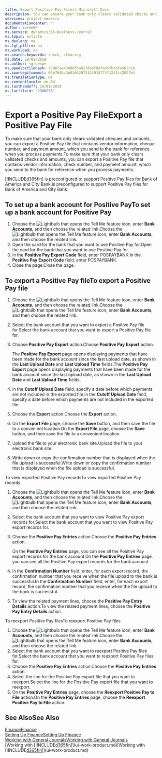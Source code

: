 ```yaml
---
title: Export Positive Pay Files| Microsoft Docs
description: You can ensure your bank only clears validated checks and amounts by exporting a Positive Pay file that contains vendor and payment information.
services: project-madeira
documentationcenter: ''
author: SorenGP
ms.service: dynamics365-business-central
ms.topic: article
ms.devlang: na
ms.tgt_pltfrm: na
ms.workload: na
ms.search.keywords: check, clearing
ms.date: 10/01/2019
ms.author: sgroespe
ms.openlocfilehash: 73d871e43490fba817db8f9dfad5fbdaf456c3c8
ms.sourcegitcommit: 02e704bc3e01d62072144919774f1244c42827e4
ms.translationtype: HT
ms.contentlocale: en-AU
ms.lasthandoff: 10/01/2019
ms.locfileid: "2306276"
---
```

# <a name="export-a-positive-pay-file"></a><span data-ttu-id="b5056-103">Export a Positive Pay File</span><span class="sxs-lookup"><span data-stu-id="b5056-103">Export a Positive Pay File</span></span>
<span data-ttu-id="b5056-104">To make sure that your bank only clears validated cheques and amounts, you can export a Positive Pay file that contains vendor information, cheque number, and payment amount, which you send to the bank for reference when you process payments.</span><span class="sxs-lookup"><span data-stu-id="b5056-104">To make sure that your bank only clears validated checks and amounts, you can export a Positive Pay file that contains vendor information, check number, and payment amount, which you send to the bank for reference when you process payments.</span></span>

[!INCLUDE[d365fin](includes/d365fin_md.md)] <span data-ttu-id="b5056-105">is preconfigured to support Positive Pay files for Bank of America and City Bank.</span><span class="sxs-lookup"><span data-stu-id="b5056-105">is preconfigured to support Positive Pay files for Bank of America and City Bank.</span></span>

## <a name="to-set-up-a-bank-account-for-positive-pay"></a><span data-ttu-id="b5056-106">To set up a bank account for Positive Pay</span><span class="sxs-lookup"><span data-stu-id="b5056-106">To set up a bank account for Positive Pay</span></span>
1. <span data-ttu-id="b5056-107">Choose the ![Lightbulb that opens the Tell Me feature](media/ui-search/search_small.png "Tell me what you want to do") icon, enter **Bank Accounts**, and then choose the related link.</span><span class="sxs-lookup"><span data-stu-id="b5056-107">Choose the ![Lightbulb that opens the Tell Me feature](media/ui-search/search_small.png "Tell me what you want to do") icon, enter **Bank Accounts**, and then choose the related link.</span></span>
2. <span data-ttu-id="b5056-108">Open the card for the bank that you want to use Positive Pay for.</span><span class="sxs-lookup"><span data-stu-id="b5056-108">Open the card for the bank that you want to use Positive Pay for.</span></span>
3. <span data-ttu-id="b5056-109">In the **Positive Pay Export Code** field, enter POSPAYBANK.</span><span class="sxs-lookup"><span data-stu-id="b5056-109">In the **Positive Pay Export Code** field, enter POSPAYBANK.</span></span>
4. <span data-ttu-id="b5056-110">Close the page.</span><span class="sxs-lookup"><span data-stu-id="b5056-110">Close the page.</span></span>

## <a name="to-export-a-positive-pay-file"></a><span data-ttu-id="b5056-111">To export a Positive Pay file</span><span class="sxs-lookup"><span data-stu-id="b5056-111">To export a Positive Pay file</span></span>
1. <span data-ttu-id="b5056-112">Choose the ![Lightbulb that opens the Tell Me feature](media/ui-search/search_small.png "Tell me what you want to do") icon, enter **Bank Accounts**, and then choose the related link.</span><span class="sxs-lookup"><span data-stu-id="b5056-112">Choose the ![Lightbulb that opens the Tell Me feature](media/ui-search/search_small.png "Tell me what you want to do") icon, enter **Bank Accounts**, and then choose the related link.</span></span>
2. <span data-ttu-id="b5056-113">Select the bank account that you want to export a Positive Pay file for.</span><span class="sxs-lookup"><span data-stu-id="b5056-113">Select the bank account that you want to export a Positive Pay file for.</span></span>
3. <span data-ttu-id="b5056-114">Choose **Positive Pay Export** action.</span><span class="sxs-lookup"><span data-stu-id="b5056-114">Choose **Positive Pay Export** action.</span></span>

    <span data-ttu-id="b5056-115">The **Positive Pay Export** page opens displaying payments that have been made for the bank account since the last upload date, as shown in the **Last Upload Date** and **Last Upload Time** fields.</span><span class="sxs-lookup"><span data-stu-id="b5056-115">The **Positive Pay Export** page opens displaying payments that have been made for the bank account since the last upload date, as shown in the **Last Upload Date** and **Last Upload Time** fields.</span></span>
4. <span data-ttu-id="b5056-116">In the **Cutoff Upload Date** field, specify a date before which payments are not included in the exported file.</span><span class="sxs-lookup"><span data-stu-id="b5056-116">In the **Cutoff Upload Date** field, specify a date before which payments are not included in the exported file.</span></span>
5. <span data-ttu-id="b5056-117">Choose the **Export** action.</span><span class="sxs-lookup"><span data-stu-id="b5056-117">Choose the **Export** action.</span></span>
6. <span data-ttu-id="b5056-118">On the **Export File** page, choose the **Save** button, and then save the file to a convenient location.</span><span class="sxs-lookup"><span data-stu-id="b5056-118">On the **Export File** page, choose the **Save** button, and then save the file to a convenient location.</span></span>
7. <span data-ttu-id="b5056-119">Upload the file to your electronic bank site.</span><span class="sxs-lookup"><span data-stu-id="b5056-119">Upload the file to your electronic bank site.</span></span>
8. <span data-ttu-id="b5056-120">Write down or copy the confirmation number that is displayed when the file upload is successful.</span><span class="sxs-lookup"><span data-stu-id="b5056-120">Write down or copy the confirmation number that is displayed when the file upload is successful.</span></span>

<span data-ttu-id="b5056-121">To view exported Positive Pay records</span><span class="sxs-lookup"><span data-stu-id="b5056-121">To view exported Positive Pay records</span></span>

1. <span data-ttu-id="b5056-122">Choose the ![Lightbulb that opens the Tell Me feature](media/ui-search/search_small.png "Tell me what you want to do") icon, enter **Bank Accounts**, and then choose the related link.</span><span class="sxs-lookup"><span data-stu-id="b5056-122">Choose the ![Lightbulb that opens the Tell Me feature](media/ui-search/search_small.png "Tell me what you want to do") icon, enter **Bank Accounts**, and then choose the related link.</span></span>
2. <span data-ttu-id="b5056-123">Select the bank account that you want to view Positive Pay export records for.</span><span class="sxs-lookup"><span data-stu-id="b5056-123">Select the bank account that you want to view Positive Pay export records for.</span></span>
3. <span data-ttu-id="b5056-124">Choose the **Positive Pay Entries** action.</span><span class="sxs-lookup"><span data-stu-id="b5056-124">Choose the **Positive Pay Entries** action.</span></span>

    <span data-ttu-id="b5056-125">On the **Positive Pay Entries** page, you can see all the Positive Pay export records for the bank account.</span><span class="sxs-lookup"><span data-stu-id="b5056-125">On the **Positive Pay Entries** page, you can see all the Positive Pay export records for the bank account.</span></span>
4. <span data-ttu-id="b5056-126">In the **Confirmation Number** field, enter, for each export record, the confirmation number that you receive when the file upload to the bank is successful.</span><span class="sxs-lookup"><span data-stu-id="b5056-126">In the **Confirmation Number** field, enter, for each export record, the confirmation number that you receive when the file upload to the bank is successful.</span></span>
5. <span data-ttu-id="b5056-127">To view the related payment lines, choose the **Positive Pay Entry Details** action.</span><span class="sxs-lookup"><span data-stu-id="b5056-127">To view the related payment lines, choose the **Positive Pay Entry Details** action.</span></span>

<span data-ttu-id="b5056-128">To reexport Positive Pay files</span><span class="sxs-lookup"><span data-stu-id="b5056-128">To reexport Positive Pay files</span></span>

1. <span data-ttu-id="b5056-129">Choose the ![Lightbulb that opens the Tell Me feature](media/ui-search/search_small.png "Tell me what you want to do") icon, enter **Bank Accounts**, and then choose the related link.</span><span class="sxs-lookup"><span data-stu-id="b5056-129">Choose the ![Lightbulb that opens the Tell Me feature](media/ui-search/search_small.png "Tell me what you want to do") icon, enter **Bank Accounts**, and then choose the related link.</span></span>
2. <span data-ttu-id="b5056-130">Select the bank account that you want to reexport Positive Pay files for.</span><span class="sxs-lookup"><span data-stu-id="b5056-130">Select the bank account that you want to reexport Positive Pay files for.</span></span>
3. <span data-ttu-id="b5056-131">Choose the **Positive Pay Entries** action.</span><span class="sxs-lookup"><span data-stu-id="b5056-131">Choose the **Positive Pay Entries** action.</span></span>
4. <span data-ttu-id="b5056-132">Select the line for the Positive Pay export file that you want to reexport.</span><span class="sxs-lookup"><span data-stu-id="b5056-132">Select the line for the Positive Pay export file that you want to reexport.</span></span>
5. <span data-ttu-id="b5056-133">On the **Positive Pay Entries** page, choose the **Reexport Positive Pay to File** action.</span><span class="sxs-lookup"><span data-stu-id="b5056-133">On the **Positive Pay Entries** page, choose the **Reexport Positive Pay to File** action.</span></span>

## <a name="see-also"></a><span data-ttu-id="b5056-134">See Also</span><span class="sxs-lookup"><span data-stu-id="b5056-134">See Also</span></span>
[<span data-ttu-id="b5056-135">Finance</span><span class="sxs-lookup"><span data-stu-id="b5056-135">Finance</span></span>](finance.md)  
[<span data-ttu-id="b5056-136">Setting Up Finance</span><span class="sxs-lookup"><span data-stu-id="b5056-136">Setting Up Finance</span></span>](finance-setup-finance.md)  
[<span data-ttu-id="b5056-137">Working with General Journals</span><span class="sxs-lookup"><span data-stu-id="b5056-137">Working with General Journals</span></span>](ui-work-general-journals.md)  
<span data-ttu-id="b5056-138">[Working with [!INCLUDE[d365fin](includes/d365fin_md.md)]](ui-work-product.md)</span><span class="sxs-lookup"><span data-stu-id="b5056-138">[Working with [!INCLUDE[d365fin](includes/d365fin_md.md)]](ui-work-product.md)</span></span>
